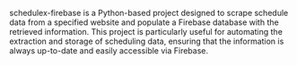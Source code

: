 schedulex-firebase is a Python-based project designed to scrape schedule data from a specified website and populate a Firebase database with the retrieved information. This project is particularly useful for automating the extraction and storage of scheduling data, ensuring that the information is always up-to-date and easily accessible via Firebase.
